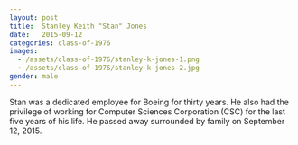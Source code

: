 ```yaml
---
layout: post
title:  Stanley Keith "Stan" Jones
date:   2015-09-12
categories: class-of-1976
images:
  - /assets/class-of-1976/stanley-k-jones-1.png
  - /assets/class-of-1976/stanley-k-jones-2.jpg
gender: male
---
```

Stan was a dedicated employee for Boeing for thirty years. He also had the privilege of working for Computer Sciences Corporation (CSC) for the last five years of his life. He passed away surrounded by family on September 12, 2015.
